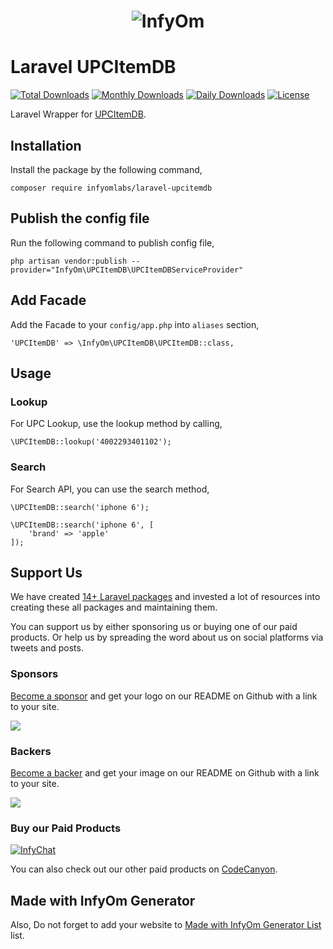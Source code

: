 <h1 align="center"><img src="https://assets.infyom.com/open-source/infyom-logo.png" alt="InfyOm"></h1>

Laravel UPCItemDB
==========================

[![Total Downloads](https://poser.pugx.org/infyomlabs/laravel-upcitemdb/downloads)](https://packagist.org/packages/infyomlabs/laravel-upcitemdb)
[![Monthly Downloads](https://poser.pugx.org/infyomlabs/laravel-upcitemdb/d/monthly)](https://packagist.org/packages/infyomlabs/laravel-upcitemdb)
[![Daily Downloads](https://poser.pugx.org/infyomlabs/laravel-upcitemdb/d/daily)](https://packagist.org/packages/infyomlabs/laravel-upcitemdb)
[![License](https://poser.pugx.org/infyomlabs/laravel-upcitemdb/license)](https://packagist.org/packages/infyomlabs/laravel-upcitemdb)

Laravel Wrapper for [UPCItemDB](https://www.upcitemdb.com/).

## Installation

Install the package by the following command,

    composer require infyomlabs/laravel-upcitemdb

## Publish the config file

Run the following command to publish config file,

    php artisan vendor:publish --provider="InfyOm\UPCItemDB\UPCItemDBServiceProvider"

## Add Facade

Add the Facade to your `config/app.php` into `aliases` section,

    'UPCItemDB' => \InfyOm\UPCItemDB\UPCItemDB::class,

## Usage

### Lookup

For UPC Lookup, use the lookup method by calling,
   
    \UPCItemDB::lookup('4002293401102');

### Search

For Search API, you can use the search method,
   
    \UPCItemDB::search('iphone 6');

    \UPCItemDB::search('iphone 6', [
        'brand' => 'apple'
    ]);

## Support Us

We have created [14+ Laravel packages](https://github.com/InfyOmLabs) and invested a lot of resources into creating these all packages and maintaining them.

You can support us by either sponsoring us or buying one of our paid products. Or help us by spreading the word about us on social platforms via tweets and posts.

### Sponsors

[Become a sponsor](https://opencollective.com/infyomlabs#sponsor) and get your logo on our README on Github with a link to your site.

<a href="https://opencollective.com/infyomlabs#sponsor"><img src="https://opencollective.com/infyomlabs/sponsors.svg?width=890"></a>

### Backers

[Become a backer](https://opencollective.com/infyomlabs#backer) and get your image on our README on Github with a link to your site.

<a href="https://opencollective.com/infyomlabs#backer"><img src="https://opencollective.com/infyomlabs/backers.svg?width=890"></a>

### Buy our Paid Products

[![InfyChat](https://assets.infyom.com/open-source/infychat-banner.png)](https://codecanyon.net/item/infychat-laravel-chat-app-package/25054608)

You can also check out our other paid products on [CodeCanyon](https://codecanyon.net/user/infyomlabs/portfolio).

## Made with InfyOm Generator

Also, Do not forget to add your website to [Made with InfyOm Generator List](https://github.com/InfyOmLabs/laravel-generator/blob/develop/made-with-generator.md) list.

